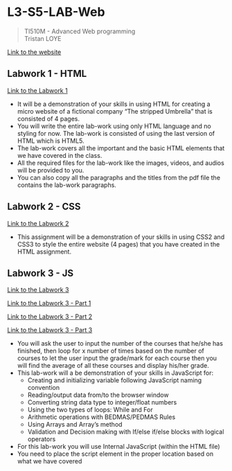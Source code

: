 # L3-S5-LAB-Web
> TI510M - Advanced Web programming<br>
> Tristan LOYE

[Link to the website](https://trisl01.github.io/L3-S5-LAB-Web/)

## Labwork 1 - HTML
[Link to the Labwork 1](https://trisl01.github.io/L3-S5-LAB-Web/Labwork-1)
- It will be a demonstration of your skills in using HTML for creating a micro website of a fictional company “The stripped Umbrella” that is consisted of 4 pages.
- You will write the entire lab-work using only HTML language and no styling for now. The lab-work is consisted of using the last version of HTML which is HTML5.
- The lab-work covers all the important and the basic HTML elements that we have covered in the class.
- All the required files for the lab-work like the images, videos, and audios will be provided to you.
- You can also copy all the paragraphs and the titles from the pdf file the contains the lab-work paragraphs.

## Labwork 2 - CSS
[Link to the Labwork 2](https://trisl01.github.io/L3-S5-LAB-Web/Labwork-2)
- This assignment will be a demonstration of your skills in using CSS2 and CSS3 to style the entire website (4 pages) that you have created in the HTML assignment.

## Labwork 3 - JS
[Link to the Labwork 3](https://trisl01.github.io/L3-S5-LAB-Web/Labwork-3)

[Link to the Labwork 3 - Part 1](https://trisl01.github.io/L3-S5-LAB-Web/Labwork-3/part-1.html)

[Link to the Labwork 3 - Part 2](https://trisl01.github.io/L3-S5-LAB-Web/Labwork-3/part-2.html)

[Link to the Labwork 3 - Part 3](https://trisl01.github.io/L3-S5-LAB-Web/Labwork-3/part-3.html)

- You will ask the user to input the number of the courses that he/she has finished, then loop for x number of times based on the number of courses to let the user input the grade/mark for each course then you will find the average of all these courses and display his/her grade.
- This lab-work will a be demonstration of your skills in JavaScript for:
  - Creating and initializing variable following JavaScript naming convention
  - Reading/output data from/to the browser window
  - Converting string data type to integer/float numbers
  - Using the two types of loops: While and For
  - Arithmetic operations with BEDMAS/PEDMAS Rules
  - Using Arrays and Array’s method
  - Validation and Decision making with If/else if/else blocks with logical operators
- For this lab-work you will use Internal JavaScript (within the HTML file)
- You need to place the script element in the proper location based on what we have covered
